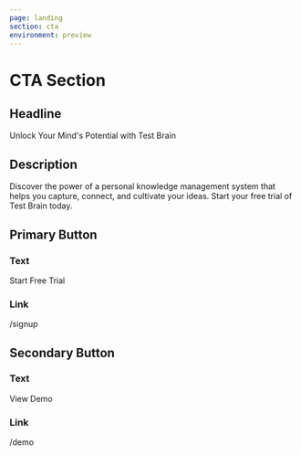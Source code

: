 ```yaml
---
page: landing
section: cta
environment: preview
---
```

# CTA Section

## Headline
Unlock Your Mind's Potential with Test Brain

## Description
Discover the power of a personal knowledge management system that helps you capture, connect, and cultivate your ideas. Start your free trial of Test Brain today.

## Primary Button
### Text
Start Free Trial

### Link
/signup

## Secondary Button
### Text
View Demo

### Link
/demo
